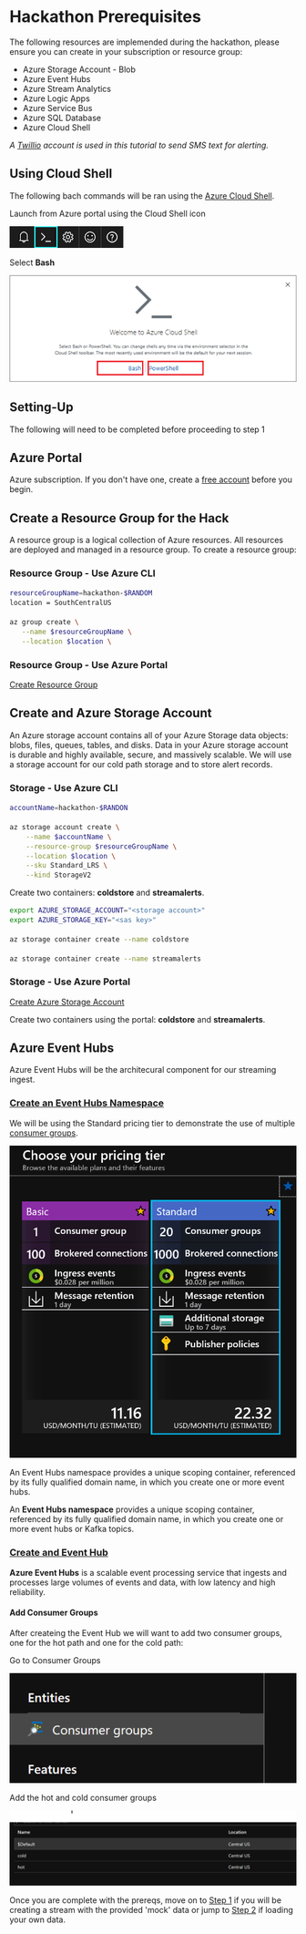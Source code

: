 # Hackathon Prerequisites 

The following resources are implemended during the hackathon, please ensure you can create in your subscription or resource group:

- Azure Storage Account - Blob 
- Azure Event Hubs
- Azure Stream Analytics
- Azure Logic Apps
- Azure Service Bus
- Azure SQL Database
- Azure Cloud Shell

_A [Twillio](https://www.twilio.com/) account is used in this tutorial to send SMS text for alerting._

## Using Cloud Shell

The following bach commands will be ran using the [Azure Cloud Shell](https://docs.microsoft.com/en-us/azure/cloud-shell/overview). 

Launch from Azure portal using the Cloud Shell icon

![cloud shell](../../images/portal-launch-icon.png)

Select __Bash__

![cloud shell](../../images/overview-choices.png)

## Setting-Up

The following will need to be completed before proceeding to step 1

## Azure Portal

Azure subscription. If you don't have one, create a [free account](https://azure.microsoft.com/en-us/free/) before you begin.

## Create a Resource Group for the Hack

A resource group is a logical collection of Azure resources. All resources are deployed and managed in a resource group. To create a resource group:

### Resource Group - Use Azure CLI

```bash
resourceGroupName=hackathon-$RANDOM
location = SouthCentralUS

az group create \
   --name $resourceGroupName \
   --location $location \
```

### Resource Group - Use Azure Portal
[Create Resource Group](https://docs.microsoft.com/en-us/azure/event-hubs/event-hubs-create#create-a-resource-group)

## Create and Azure Storage Account

An Azure storage account contains all of your Azure Storage data objects: blobs, files, queues, tables, and disks. Data in your Azure storage account is durable and highly available, secure, and massively scalable. We will use a storage account for our cold path storage and to store alert records.

### Storage - Use Azure CLI

```bash
accountName=hackathon-$RANDON

az storage account create \
    --name $accountName \
    --resource-group $resourceGroupName \
    --location $location \
    --sku Standard_LRS \
    --kind StorageV2

```

Create two containers: __coldstore__ and __streamalerts__.

```bash
export AZURE_STORAGE_ACCOUNT="<storage account>"
export AZURE_STORAGE_KEY="<sas key>"

az storage container create --name coldstore

az storage container create --name streamalerts
```

### Storage - Use Azure Portal

[Create Azure Storage Account](https://docs.microsoft.com/en-us/azure/storage/common/storage-account-create?tabs=azure-portal)

Create two containers using the portal: __coldstore__ and __streamalerts__.

## Azure Event Hubs

Azure Event Hubs will be the architecural component for our streaming ingest. 

### [Create an Event Hubs Namespace](https://docs.microsoft.com/en-us/azure/event-hubs/event-hubs-create#create-an-event-hubs-namespace)

We will be using the Standard pricing tier to demonstrate the use of multiple [consumer groups](https://docs.microsoft.com/en-us/azure/event-hubs/event-hubs-features#consumer-groups).

![EventHubPricing](../../images/event_hub_pricing.PNG) 

An Event Hubs namespace provides a unique scoping container, referenced by its fully qualified domain name, in which you create one or more event hubs.

An __Event Hubs namespace__ provides a unique scoping container, referenced by its fully qualified domain name, in which you create one or more event hubs or Kafka topics.

### [Create and Event Hub](https://docs.microsoft.com/en-us/azure/event-hubs/event-hubs-create#create-an-event-hub)

__Azure Event Hubs__ is a scalable event processing service that ingests and processes large volumes of events and data, with low latency and high reliability.

#### Add Consumer Groups

After createing the Event Hub we will want to add two consumer groups, one for the hot path and one for the cold path:

Go to Consumer Groups

![EventHubPricing](../../images/event_hub_consumer_group.PNG)

Add the hot and cold consumer groups

![EventHubPricing](../../images/create_consumer_groups.PNG)

Once you are complete with the prereqs, move on to [Step 1](../01-DataLoad/) if you will be creating a stream with the provided 'mock' data or jump to [Step 2](../02-StreamHot) if loading your own data.
